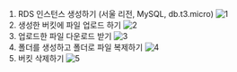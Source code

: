 1. RDS 인스턴스 생성하기 (서울 리전, MySQL, db.t3.micro)
![1](https://github.com/sub-blind/oz_front/assets/58137602/9eacd94e-2c99-4e5b-ac54-8fab3216e879)
2. 생성한 버킷에 파일 업로드 하기
![2](https://github.com/sub-blind/oz_front/assets/58137602/a310f58b-1215-41c0-a960-7a08571b709e)
3. 업로드한 파일 다운로드 받기
![3](https://github.com/sub-blind/oz_front/assets/58137602/9a5974fe-b119-4578-95a7-abe415d1f77d)
4. 폴더를 생성하고 폴더로 파일 복제하기
![4](https://github.com/sub-blind/oz_front/assets/58137602/bbbbfc8d-ad12-4576-a165-2a7888147e20)
5. 버킷 삭제하기
![5](https://github.com/sub-blind/oz_front/assets/58137602/0996ce49-c126-40c5-909c-768b5463a535)

